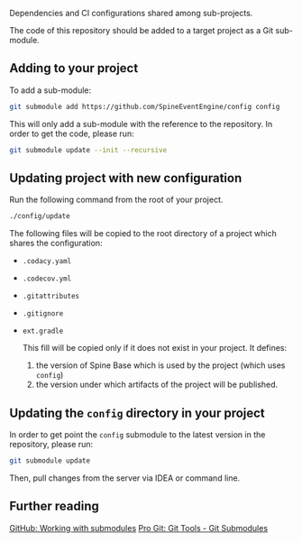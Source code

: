 Dependencies and CI configurations shared among sub-projects. 

The code of this repository should be added to a target project as a Git sub-module.

## Adding to your project

To add a sub-module:
```bash
git submodule add https://github.com/SpineEventEngine/config config
``` 
This will only add a sub-module with the reference to the repository. 
In order to get the code, please run:
```bash
git submodule update --init --recursive
```

## Updating project with new configuration

Run the following command from the root of your project.
```bash
./config/update
```

The following files will be copied to the root directory of a project 
which shares the configuration:

 * `.codacy.yaml`
 * `.codecov.yml`
 * `.gitattributes`
 * `.gitignore`
 * `ext.gradle`
 
    This fill will be copied only if it does not exist in your project. It defines:
    1. the version of Spine Base which is used by the project (which uses `config`)
    2. the version under which artifacts of the project will be published.
     
## Updating the `config` directory in your project 

In order to get point the `config` submodule to the latest version in the repository, please run: 
```bash
git submodule update
```
Then, pull changes from the server via IDEA or command line. 

## Further reading

  [GitHub: Working with submodules](https://blog.github.com/2016-02-01-working-with-submodules/)
  [Pro Git: Git Tools - Git Submodules](https://git-scm.com/book/en/v2/Git-Tools-Submodules)
